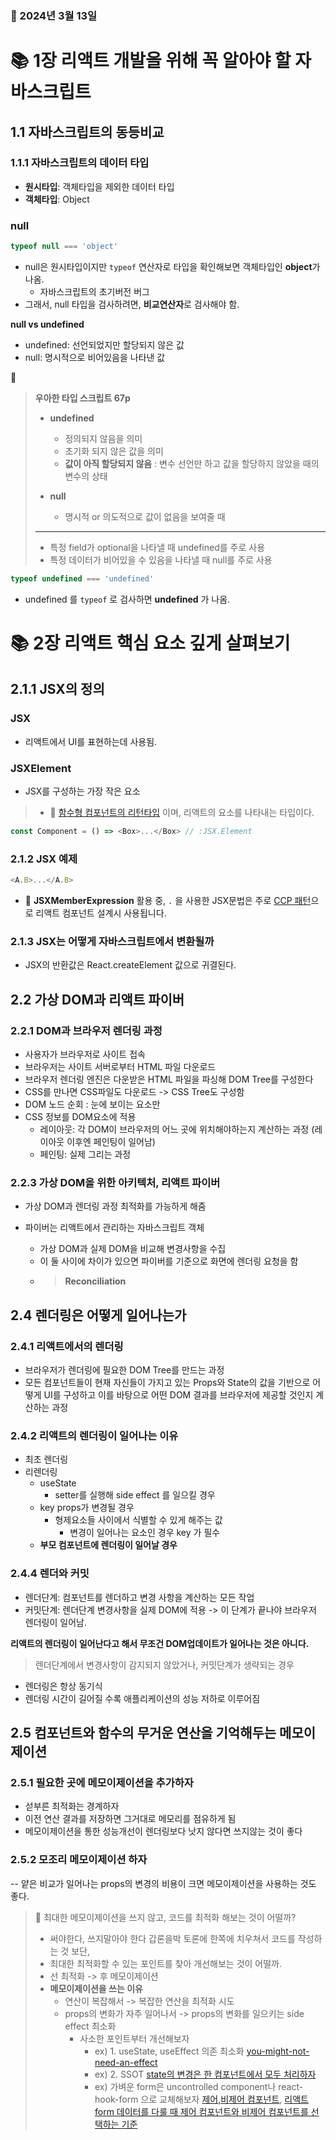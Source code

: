### 📅 2024년 3월 13일

# 📚 1장 리액트 개발을 위해 꼭 알아야 할 자바스크립트
## 1.1 자바스크립트의 동등비교

### 1.1.1 자바스크립트의 데이터 타입

- **원시타입**: 객체타입을 제외한 데이터 타입
- **객체타입**: Object

### null
```typescript
typeof null === 'object' 
```
- null은 원시타입이지만 `typeof` 연산자로 타입을 확인해보면 객체타입인 **object**가 나옴.
  - 자바스크립트의 초기버전 버그 
- 그래서, null 타입을 검사하려면, **비교연산자**로 검사해야 함.

**null vs undefined**
- undefined: 선언되었지만 할당되지 않은 값
- null: 명시적으로 비어있음을 나타낸 값

🌱
> **우아한 타입 스크립트 67p**
> - **undefined**
>   - 정의되지 않음을 의미
>   - 초기화 되지 않은 값을 의미
>   - **값이 아직 할당되지 않음** : 변수 선언만 하고 값을 할당하지 않았을 때의 변수의 상태
>
> - **null**
>   - 명시적 or 의도적으로 값이 없음을 보여줄 때
> ----
> - 특정 field가 optional을 나타낼 때 undefined를 주로 사용
> - 특정 데이터가 비어있을 수 있음을 나타낼 때 null를 주로 사용


```typescript
typeof undefined === 'undefined'
```
- undefined 를 `typeof` 로 검사하면 **undefined** 가 나옴.


# 📚 2장 리액트 핵심 요소 깊게 살펴보기
## 2.1.1 JSX의 정의
### JSX
- 리액트에서 UI를 표현하는데 사용됨.

### JSXElement
- JSX를 구성하는 가장 작은 요소
> - 🌱 [함수형 컴포넌트의 리턴타입](https://medium.com/@gogosky1175/reactnode-reactelement-jsx-element%EC%9D%98-%EC%B0%A8%EC%9D%B4-30bfbd4ef4b7) 이며, 리액트의 요소를 나타내는 타입이다.

```typescript jsx
const Component = () => <Box>...</Box> // :JSX.Element
```

### 2.1.2 JSX 예제
```typescript jsx
<A.B>...</A.B>
```
- 🌱 **JSXMemberExpression** 활용 중, `.` 을 사용한 JSX문법은 주로 [CCP 패턴](https://patterns-dev-kr.github.io/design-patterns/compound-pattern/)으로 리액트 컴포넌트 설계시 사용됩니다.

### 2.1.3 JSX는 어떻게 자바스크립트에서 변환될까
- JSX의 반환값은 React.createElement 값으로 귀결된다.

## 2.2 가상 DOM과 리액트 파이버

### 2.2.1 DOM과 브라우저 렌더링 과정
- 사용자가 브라우저로 사이트 접속
- 브라우저는 사이트 서버로부터 HTML 파일 다운로드
- 브라우저 렌더링 엔진은 다운받은 HTML 파일을 파싱해 DOM Tree를 구성한다
- CSS를 만나면 CSS파일도 다운로드 -> CSS Tree도 구성함
- DOM 노드 순회 : 눈에 보이는 요소만
- CSS 정보를 DOM요소에 적용
    - 레이아웃: 각 DOM이 브라우저의 어느 곳에 위치해야하는지 계산하는 과정 (레이아웃 이후엔 페인팅이 일어남)
    - 페인팅: 실제 그리는 과정

### 2.2.3 가상 DOM을 위한 아키텍처, 리액트 파이버
- 가상 DOM과 렌더링 과정 최적화를 가능하게 해줌

- 파이버는 리액트에서 관리하는 자바스크립트 객체
  - 가상 DOM과 실제 DOM을 비교해 변경사항을 수집
  - 이 둘 사이에 차이가 있으면 파이버를 기준으로 화면에 렌더링 요청을 함
  - > **Reconciliation**

## 2.4 렌더링은 어떻게 일어나는가

### 2.4.1 리액트에서의 렌더링
- 브라우저가 렌더링에 필요한 DOM Tree를 만드는 과정
- 모든 컴포넌트들이 현재 자신들이 가지고 있는 Props와 State의 값을 기반으로 어떻게 UI를 구성하고 이를 바탕으로 어떤 DOM 결과를 브라우저에 제공할 것인지 계산하는 과정


### 2.4.2 리액트의 렌더링이 일어나는 이유
- 최초 렌더링
- 리렌더링
  - useState
    - setter를 실행해 side effect 를 일으킬 경우
  - key props가 변경될 경우
    - 형제요소들 사이에서 식별할 수 있게 해주는 값
      - 변경이 일어나는 요소인 경우 key 가 필수
  - **부모 컴포넌트에 렌더링이 일어날 경우**

### 2.4.4 렌더와 커밋
- 렌더단계: 컴포넌트를 렌더하고 변경 사항을 계산하는 모든 작업
- 커밋단계: 렌더단계 변경사항을 실제 DOM에 적용 -> 이 단계가 끝나야 브라우저 렌더링이 일어남.

**리액트의 렌더링이 일어난다고 해서 무조건 DOM업데이트가 일어나는 것은 아니다.**
> 렌더단계에서 변경사항이 감지되지 않았거나, 커밋단계가 생략되는 경우

- 렌더링은 항상 동기식
- 렌더링 시간이 길어질 수록 애플리케이션의 성능 저하로 이루어짐

## 2.5 컴포넌트와 함수의 무거운 연산을 기억해두는 메모이제이션
### 2.5.1 필요한 곳에 메모이제이션을 추가하자
- 섣부른 최적화는 경계하자
- 이전 연산 결과를 저장하면 그거대로 메모리를 점유하게 됨
- 메모이제이션을 통한 성능개선이 렌더링보다 낫지 않다면 쓰지않는 것이 좋다

### 2.5.2 모조리 메모이제이션 하자
-- 얕은 비교가 일어나는 props의 변경의 비용이 크면 메모이제이션을 사용하는 것도 좋다.

> 🌱 최대한 메모이제이션을 쓰지 않고, 코드를 최적화 해보는 것이 어떨까?
> - 써야한다, 쓰지말아야 한다 갑론을박 토론에 한쪽에 치우쳐서 코드를 작성하는 것 보단,
> - 최대한 최적화할 수 있는 포인트를 찾아 개선해보는 것이 어떨까.
> - 선 최적화 -> 후 메모이제이션 
> - **메모이제이션을 쓰는 이유**
>   - 연산이 복잡해서 -> 복잡한 연산을 최적화 시도
>   - props의 변화가 자주 일어나서 -> props의 변화를 일으키는 side effect 최소화
>     - 사소한 포인트부터 개선해보자
>       - ex) 1. useState, useEffect 의존 최소화 [you-might-not-need-an-effect](https://react.dev/learn/you-might-not-need-an-effect)
>       - ex) 2. SSOT [state의 변경은 한 컴포넌트에서 모두 처리하자](https://react-ko.dev/learn/sharing-state-between-components)
>       - ex) 가벼운 form은 uncontrolled component나 react-hook-form 으로 교체해보자 [제어,비제어 컴포넌트](https://handhand.tistory.com/261), [리액트 form 데이터를 다룰 때 제어 컴포넌트와 비제어 컴포넌트를 선택하는 기준](https://careerly.co.kr/comments/75550)







